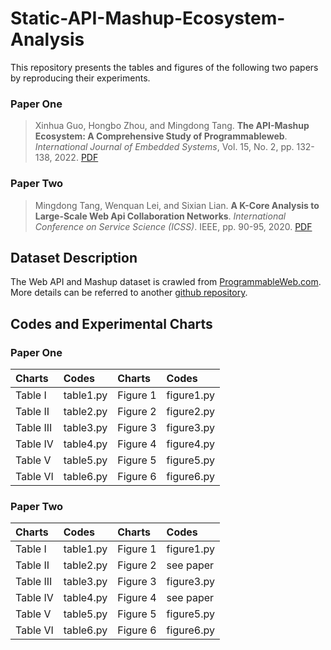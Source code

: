# Static-API-Mashup-Ecosystem-Analysis
This repository presents the tables and figures of the following two papers by reproducing their experiments.
### Paper One
> Xinhua Guo, Hongbo Zhou, and Mingdong Tang. **The API-Mashup Ecosystem: A Comprehensive Study of Programmableweb**. *International Journal of Embedded Systems*, Vol. 15, No. 2, pp. 132-138, 2022. [PDF](https://pan.baidu.com/s/1hLxHSbqxXINt5dFeMK5CNw?pwd=kang)

### Paper Two
> Mingdong Tang, Wenquan Lei, and Sixian Lian. **A K-Core Analysis to Large-Scale Web Api Collaboration Networks**. *International Conference on Service Science (ICSS)*. IEEE, pp. 90-95, 2020. [PDF](https://pan.baidu.com/s/19l4qz0u1nOfoPpDcW96i5g?pwd=kang)
## Dataset Description
The Web API and Mashup dataset is crawled from [ProgrammableWeb.com](https://www.programmableweb.com/). More details can be referred to another [github repository](https://github.com/IntelligentServiceLab/Web-Service-Crawler). 
## Codes and Experimental Charts
### Paper One
Charts | Codes | Charts | Codes
 :- | :- |  :- | :-
Table I  | table1.py | Figure 1 | figure1.py
Table II | table2.py | Figure 2 | figure2.py
Table III| table3.py | Figure 3 | figure3.py
Table IV | table4.py | Figure 4 | figure4.py
Table V  | table5.py | Figure 5 | figure5.py
Table VI | table6.py | Figure 6 | figure6.py

### Paper Two
Charts | Codes | Charts | Codes
 :- | :- |  :- | :-
Table I  | table1.py | Figure 1 | figure1.py
Table II | table2.py | Figure 2 | see paper
Table III| table3.py | Figure 3 | figure3.py
Table IV | table4.py | Figure 4 | see paper
Table V  | table5.py | Figure 5 | figure5.py
Table VI | table6.py | Figure 6 | figure6.py


